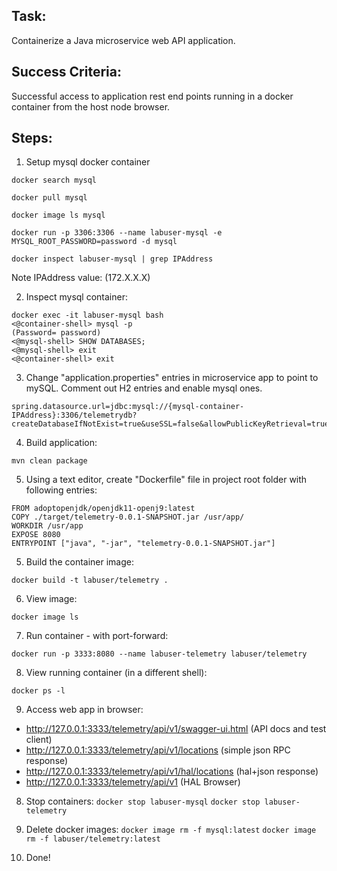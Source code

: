 ## Task:

Containerize a Java microservice web API application.

## Success Criteria:

Successful access to application rest end points running in a docker container from the host node browser.

## Steps:

1. Setup mysql docker container

```
docker search mysql

docker pull mysql

docker image ls mysql

docker run -p 3306:3306 --name labuser-mysql -e MYSQL_ROOT_PASSWORD=password -d mysql

docker inspect labuser-mysql | grep IPAddress
```
Note IPAddress value: (172.X.X.X)


2. Inspect mysql container:

```
docker exec -it labuser-mysql bash
<@container-shell> mysql -p
(Password= password)
<@mysql-shell> SHOW DATABASES;
<@mysql-shell> exit
<@container-shell> exit
```

3. Change "application.properties" entries in microservice app to point to mySQL. Comment out H2 entries and enable mysql ones.

```
spring.datasource.url=jdbc:mysql://{mysql-container-IPAddress}:3306/telemetrydb?createDatabaseIfNotExist=true&useSSL=false&allowPublicKeyRetrieval=true
```

4.  Build application:

```mvn clean package```

5. Using a text editor, create "Dockerfile" file in project root folder with following entries:

```
FROM adoptopenjdk/openjdk11-openj9:latest
COPY ./target/telemetry-0.0.1-SNAPSHOT.jar /usr/app/
WORKDIR /usr/app
EXPOSE 8080
ENTRYPOINT ["java", "-jar", "telemetry-0.0.1-SNAPSHOT.jar"]
```


5. Build the container image: 

```docker build -t labuser/telemetry .```

6. View image:

```docker image ls```

7. Run container - with port-forward:

```docker run -p 3333:8080 --name labuser-telemetry labuser/telemetry```

8. View running container (in a different shell):

```docker ps -l```

9. Access web app in browser:

- http://127.0.0.1:3333/telemetry/api/v1/swagger-ui.html	(API docs and test client)
- http://127.0.0.1:3333/telemetry/api/v1/locations 		(simple json RPC response)
- http://127.0.0.1:3333/telemetry/api/v1/hal/locations 		(hal+json response)
- http://127.0.0.1:3333/telemetry/api/v1			(HAL Browser)


8. Stop containers:
```docker stop labuser-mysql```
```docker stop labuser-telemetry```
 

10. Delete docker images:
```docker image rm -f mysql:latest```
```docker image rm -f labuser/telemetry:latest```

11. Done!
